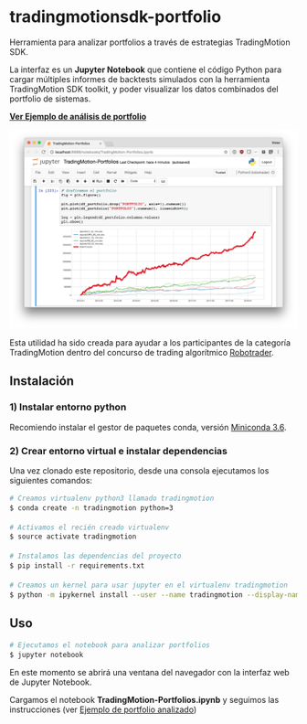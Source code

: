 # tradingmotionsdk-portfolio
Herramienta para analizar portfolios a través de estrategias TradingMotion SDK.

La interfaz es un **Jupyter Notebook** que contiene el código Python para cargar múltiples informes de backtests simulados con la herramienta TradingMotion SDK toolkit, y poder visualizar los datos combinados del portfolio de sistemas.

**[Ver Ejemplo de análisis de portfolio](http://nbviewer.ipython.org/github/victormartingarcia/tradingmotionsdk-portfolio/blob/master/TradingMotion-Portfolios.ipynb)**

![Jupyter Notebook TradingMotion Portfolio](screenshot.png?raw=true "TradingMotion Portfolio")

Esta utilidad ha sido creada para ayudar a los participantes de la categoría TradingMotion dentro del concurso de trading algorítmico [Robotrader](http://www.gaps.ssr.upm.es/es/eventos/robotrader).


## Instalación

### 1) Instalar entorno python

Recomiendo instalar el gestor de paquetes conda, versión [Miniconda 3.6](https://conda.io/miniconda.html).

### 2) Crear entorno virtual e instalar dependencias

Una vez clonado este repositorio, desde una consola ejecutamos los siguientes comandos:

```bash
# Creamos virtualenv python3 llamado tradingmotion
$ conda create -n tradingmotion python=3

# Activamos el recién creado virtualenv
$ source activate tradingmotion

# Instalamos las dependencias del proyecto
$ pip install -r requirements.txt

# Creamos un kernel para usar jupyter en el virtualenv tradingmotion
$ python -m ipykernel install --user --name tradingmotion --display-name "Python3 (tradingmotion)"
```

## Uso

```bash
# Ejecutamos el notebook para analizar portfolios
$ jupyter notebook 
```

En este momento se abrirá una ventana del navegador con la interfaz web de Jupyter Notebook. 

Cargamos el notebook **TradingMotion-Portfolios.ipynb** y seguimos las instrucciones (ver [Ejemplo de portfolio analizado](http://nbviewer.ipython.org/github/victormartingarcia/tradingmotionsdk-portfolio/blob/master/TradingMotion-Portfolios.ipynb))



